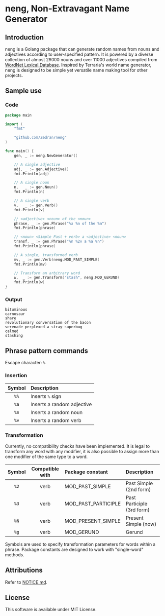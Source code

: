 # neng, Non-Extravagant Name Generator

## Introduction

neng is a Golang package that can generate random names from nouns and adjectives according to user-specified pattern. It is powered by a diverse collection of almost 29000 nouns and over 11000 adjectives compiled from [WordNet Lexical Database](https://wordnet.princeton.edu). Inspired by Terraria's world name generator, neng is designed to be simple yet versatile name making tool for other projects.

## Sample use

### Code

```Go
package main

import (
    "fmt"

    "github.com/Zedran/neng"
)

func main() {
    gen, _ := neng.NewGenerator()

    // A single adjective
    adj, _ := gen.Adjective()
    fmt.Println(adj)

    // A single noun
    n,   _ := gen.Noun()
    fmt.Println(n)

    // A single verb
    v,   _ := gen.Verb()
    fmt.Println(v)

    // <adjective> <noun> of the <noun>
    phrase, _ := gen.Phrase("%a %n of the %n")
    fmt.Println(phrase)

    // <noun> <Simple Past + verb> a <adjective> <noun>
    transf, _ := gen.Phrase("%n %2v a %a %n")
    fmt.Println(phrase)

    // A single, transformed verb
    mv, _ := gen.Verb(neng.MOD_PAST_SIMPLE)
    fmt.Println(mv)

    // Transform an arbitrary word
    w,  _ := gen.Transform("stash", neng.MOD_GERUND)
    fmt.Println(w)
}
```

### Output

```text
bituminous
carnosaur
share
revolutionary conversation of the bacon
serenade perplexed a stray superbug
calmed
stashing
```

## Phrase pattern commands

Escape character: `%`

### Insertion

| Symbol | Description                |
|:------:|:---------------------------|
| `%%`   | Inserts `%` sign           |
| `%a`   | Inserts a random adjective |
| `%n`   | Inserts a random noun      |
| `%v`   | Inserts a random verb      |

### Transformation

Currently, no compatibility checks have been implemented. It is legal to transform any word with any modifier, it is also possible to assign more than one modifier of the same type to a word.

| Symbol | Compatible with       | Package constant    | Description                |
|:------:|:---------------------:|:--------------------|:---------------------------|
| `%2`   | verb                  | MOD_PAST_SIMPLE     | Past Simple (2nd form)     |
| `%3`   | verb                  | MOD_PAST_PARTICIPLE | Past Participle (3rd form) |
| `%N`   | verb                  | MOD_PRESENT_SIMPLE  | Present Simple (now)       |
| `%g`   | verb                  | MOD_GERUND          | Gerund                     |          

Symbols are used to specify transformation parameters for words within a phrase. Package constants are designed to work with "single-word" methods.

## Attributions

Refer to [NOTICE.md](./NOTICE.md).

## License

This software is available under MIT License.
